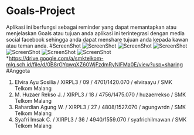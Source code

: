# Goals-Project
Aplikasi ini berfungsi sebagai reminder yang dapat memantapkan atau menjelaskan Goals atau tujuan anda
aplikasi ini terintegrasi dengan media social facebook sehingga anda dapat menshare tujuan anda kepada
kawan atau teman anda.
#ScreenShot 
![ScreenShot](https://github.com/HuzaerRekso/Goals-Project/blob/master/SS_Gols1.jpeg "")
![ScreenShot](https://github.com/HuzaerRekso/Goals-Project/blob/master/SS_Gols2.jpeg "")
![ScreenShot](https://github.com/HuzaerRekso/Goals-Project/blob/master/SS_Gols3.jpeg "")
![ScreenShot](https://github.com/HuzaerRekso/Goals-Project/blob/master/SS_Gols4.jpeg "")
![ScreenShot](https://github.com/HuzaerRekso/Goals-Project/blob/master/SS_Gols5.jpeg "")
![ScreenShot](https://github.com/HuzaerRekso/Goals-Project/blob/master/SS_Gols6.jpeg "")
*https://drive.google.com/a/smktelkom-mlg.sch.id/file/d/0B8rGYqwqXZ60WjFzdmRyNlFMa0E/view?usp=sharing
#Anggota
1. Elvira Ayu Sosilia / XIRPL3 / 09 / 4701/1420.070 / elviraayu / SMK Telkom Malang 
2. M. Huzaer Rekso J. / XIRPL3 / 18 / 4756/1475.070 / huzaerrekso / SMK Telkom Malang
3. Rahardian Agung W. / XIRPL3 / 27 / 4808/1527.070 / agungwrdn / SMK Telkom Malang
4. Syafri Imsak C. / XIRPL3 / 36 / 4940/1559.070 / syafrichilmawan / SMK Telkom Malang

